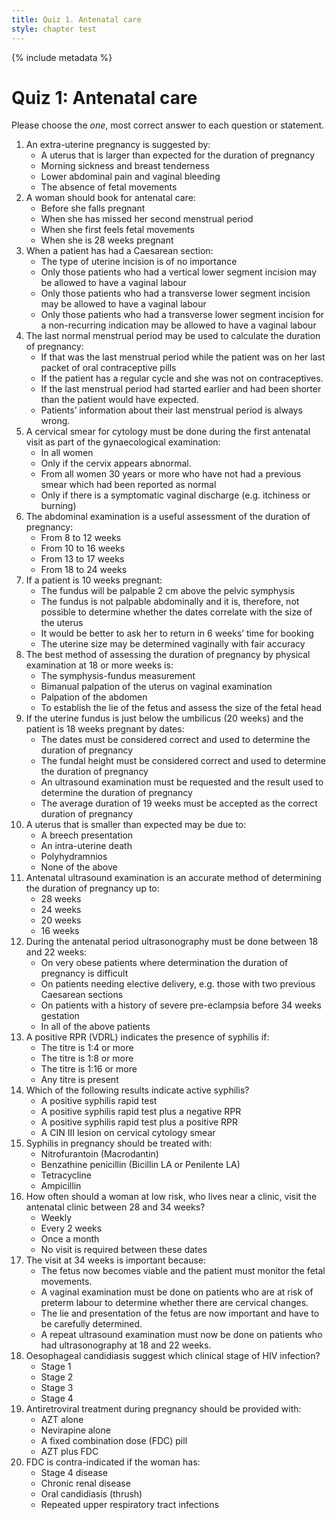 ```yaml
---
title: Quiz 1. Antenatal care
style: chapter test
---
```


{% include metadata %}

# Quiz 1: Antenatal care

Please choose the *one*, most correct answer to each question or statement.

1.	An extra-uterine pregnancy is suggested by:
	-	A uterus that is larger than expected for the duration of pregnancy
	-	Morning sickness and breast tenderness
	+	Lower abdominal pain and vaginal bleeding
	-	The absence of fetal movements
2.	A woman should book for antenatal care:
	-	Before she falls pregnant
	+	When she has missed her second menstrual period
	-	When she first feels fetal movements
	-	When she is 28 weeks pregnant
3.	When a patient has had a Caesarean section:
	-	The type of uterine incision is of no importance
	-	Only those patients who had a vertical lower segment incision may be allowed to have a vaginal labour
	-	Only those patients who had a transverse lower segment incision may be allowed to have a vaginal labour
	+	Only those patients who had a transverse lower segment incision for a non-recurring indication may be allowed to have a vaginal labour
4.	The last normal menstrual period may be used to calculate the duration of pregnancy:
	-	If that was the last menstrual period while the patient was on her last packet of oral contraceptive pills
	+	If the patient has a regular cycle and she was not on contraceptives.
	-	If the last menstrual period had started earlier and had been shorter than the patient would have expected.
	-	Patients’ information about their last menstrual period is always wrong.
5.	A cervical smear for cytology must be done during the first antenatal visit as part of the gynaecological examination:
	-	In all women
	-	Only if the cervix appears abnormal.
	+	From all women 30 years or more who have not had a previous smear which had been reported as normal
	-	Only if there is a symptomatic vaginal discharge (e.g. itchiness or burning)
6.	The abdominal examination is a useful assessment of the duration of pregnancy:
	-	From 8 to 12 weeks
	-	From 10 to 16 weeks
	+	From 13 to 17 weeks
	-	From 18 to 24 weeks
7.	If a patient is 10 weeks pregnant:
	-	The fundus will be palpable 2 cm above the pelvic symphysis
	-	The fundus is not palpable abdominally and it is, therefore, not possible to determine whether the dates correlate with the size of the uterus
	-	It would be better to ask her to return in 6 weeks’ time for booking
	+	The uterine size may be determined vaginally with fair accuracy
8.	The best method of assessing the duration of pregnancy by physical examination at 18 or more weeks is:
	-	The symphysis-fundus measurement
	+	Bimanual palpation of the uterus on vaginal examination
	-	Palpation of the abdomen
	-	To establish the lie of the fetus and assess the size of the fetal head
9.	If the uterine fundus is just below the umbilicus (20 weeks) and the patient is 18 weeks pregnant by dates:
	+	The dates must be considered correct and used to determine the duration of pregnancy
	-	The fundal height must be considered correct and used to determine the duration of pregnancy
	-	An ultrasound examination must be requested and the result used to determine the duration of pregnancy
	-	The average duration of 19 weeks must be accepted as the correct duration of pregnancy
10.	A uterus that is smaller than expected may be due to:
	-	A breech presentation
	+	An intra-uterine death
	-	Polyhydramnios
	-	None of the above
11.	Antenatal ultrasound examination is an accurate method of determining the duration of pregnancy up to:
	-	28 weeks
	+	24 weeks
	-	20 weeks
	-	16 weeks
12.	During the antenatal period ultrasonography must be done between 18 and 22 weeks:
	-	On very obese patients where determination the duration of pregnancy is difficult
	-	On patients needing elective delivery, e.g. those with two previous Caesarean sections
	-	On patients with a history of severe pre-eclampsia before 34 weeks gestation
	+	In all of the above patients
13.	A positive RPR (VDRL) indicates the presence of syphilis if:
	-	The titre is 1:4 or more
	-	The titre is 1:8 or more
	+	The titre is 1:16 or more
	-	Any titre is present
14.	Which of the following results indicate active syphilis?
	-	A positive syphilis rapid test
	-	A positive syphilis rapid test plus a negative RPR
	+	A positive syphilis rapid test plus a positive RPR
	-	A CIN III lesion on cervical cytology smear
15.	Syphilis in pregnancy should be treated with: 
	-	Nitrofurantoin (Macrodantin)
	+	Benzathine penicillin (Bicillin LA or Penilente LA)
	-	Tetracycline
	-	Ampicillin
16.	How often should a woman at low risk, who lives near a clinic, visit the antenatal clinic between 28 and 34 weeks?
	-	Weekly
	-	Every 2 weeks
	-	Once a month
	+	No visit is required between these dates
17.	The visit at 34 weeks is important because:
	-	The fetus now becomes viable and the patient must monitor the fetal movements.
	-	A vaginal examination must be done on patients who are at risk of preterm labour to determine whether there are cervical changes.
	+	The lie and presentation of the fetus are now important and have to be carefully determined.
	-	A repeat ultrasound examination must now be done on patients who had ultrasonography at 18 and 22 weeks.
18.	Oesophageal candidiasis suggest which clinical stage of HIV infection?
	-	Stage 1
	-	Stage 2
	-	Stage 3
	+	Stage 4
19.	Antiretroviral treatment during pregnancy should be provided with:
	-	AZT alone
	-	Nevirapine alone
	+	A fixed combination dose (FDC) pill
	-	AZT plus FDC
20.	FDC is contra-indicated if the woman has:
	-	Stage 4 disease
	+	Chronic renal disease
	-	Oral candidiasis (thrush)
	-	Repeated upper respiratory tract infections
